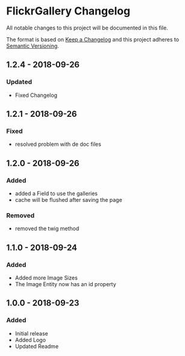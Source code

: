# FlickrGallery Changelog

All notable changes to this project will be documented in this file.

The format is based on [Keep a Changelog](http://keepachangelog.com/) and this project adheres to [Semantic Versioning](http://semver.org/).

## 1.2.4 - 2018-09-26
### Updated
- Fixed Changelog

## 1.2.1 - 2018-09-26
### Fixed
- resolved problem with de doc files

## 1.2.0 - 2018-09-26
### Added
- added a Field to use the galleries
- cache will be flushed after saving the page

### Removed
- removed the twig method

## 1.1.0 - 2018-09-24
### Added
- Added more Image Sizes
- The Image Entity now has an id property

## 1.0.0 - 2018-09-23
### Added
- Initial release
- Added Logo
- Updated Readme
